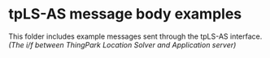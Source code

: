 # tpLS-AS message body examples

This folder includes example messages sent through the tpLS-AS interface.  
_(The i/f between ThingPark Location Solver and Application server)_